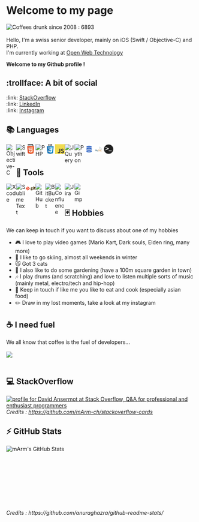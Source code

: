 # Welcome to my page
<img align="left" alt="Coffees drunk since 2008 : 6893" src="https://img.shields.io/badge/Coffees%20drunk%20since%202008-6893-blue.svg" />
<br /><br />
Hello, I'm a swiss senior developer, mainly on iOS (Swift / Objective-C) and PHP.<br />
I'm currently working at <a href="https://openwt.com/en/" target="_blank" tilte="Open Web Technology">Open Web Technology</a><br />

<strong>Welcome to my Github profile !</strong>

## :trollface: A bit of social
<p>
:link: <a href="https://stackoverflow.com/users/785593/david-ansermot" target="_blank" title="StackOverflow">StackOverflow</a><br />
:link: <a href="https://www.linkedin.com/in/davidansermot/" target="_blank" title="LinkedIn">LinkedIn</a><br />
:link: <a href="https://www.instagram.com/marm.ch/" target="_blank" title="Instagram">Instagram</a><br />
</p>

## :books: Languages
<div>
  <img align="left" alt="Objective-C" width="26px" src="https://cdn-icons-png.flaticon.com/512/5977/5977575.png" />
  <img align="left" alt="Swift" width="26px" src="https://cdn-icons-png.flaticon.com/512/5968/5968371.png" />
  <img align="left" alt="HTML5" width="26px" src="https://raw.githubusercontent.com/github/explore/80688e429a7d4ef2fca1e82350fe8e3517d3494d/topics/html/html.png" />
  <img align="left" alt="PHP" width="26px" src="https://cdn-icons-png.flaticon.com/512/919/919830.png" />
  <img align="left" alt="CSS3" width="26px" src="https://raw.githubusercontent.com/github/explore/80688e429a7d4ef2fca1e82350fe8e3517d3494d/topics/css/css.png" />
  <img align="left" alt="JavaScript" width="26px" src="https://raw.githubusercontent.com/github/explore/80688e429a7d4ef2fca1e82350fe8e3517d3494d/topics/javascript/javascript.png" />
  <img align="left" alt="JQuery" width="26px" src="https://icon-library.com/images/jquery-icon-png/jquery-icon-png-7.jpg" />
  <img align="left" alt="Python" width="26px" src="https://cdn-icons-png.flaticon.com/512/5968/5968350.png" />
  <img align="left" alt="SQL" width="26px" src="https://raw.githubusercontent.com/github/explore/80688e429a7d4ef2fca1e82350fe8e3517d3494d/topics/sql/sql.png" />
  <img align="left" alt="MySQL" width="26px" src="https://raw.githubusercontent.com/github/explore/80688e429a7d4ef2fca1e82350fe8e3517d3494d/topics/mysql/mysql.png" />
  <img align="left" alt="Terminal" width="26px" src="https://raw.githubusercontent.com/github/explore/80688e429a7d4ef2fca1e82350fe8e3517d3494d/topics/terminal/terminal.png" />
</p>
<br />
<br />

## :wrench: Tools
<div>
  <img align="left" alt="Xcode" width="26px" src="https://cdn-icons-png.flaticon.com/512/5977/5977575.png" />
  <img align="left" alt="Sublime Text" width="26px" src="https://cdn.worldvectorlogo.com/logos/sublime-text.svg" />
  <img align="left" alt="Git" width="26px" src="https://raw.githubusercontent.com/github/explore/80688e429a7d4ef2fca1e82350fe8e3517d3494d/topics/git/git.png" />
  <img align="left" alt="GitHub" width="26px" src="https://cdn-icons-png.flaticon.com/512/733/733553.png" />
  <img align="left" alt="BitBucket" width="26px" src="https://cdn-icons-png.flaticon.com/512/214/214496.png" />
  <img align="left" alt="Confluence" width="26px" src="https://cdn-icons-png.flaticon.com/512/5968/5968793.png" />
  <img align="left" alt="Jira" width="26px" src="https://cdn-icons-png.flaticon.com/512/5968/5968875.png" />
  <img align="left" alt="Gimp" width="26px" src="https://upload.wikimedia.org/wikipedia/commons/thumb/4/45/The_GIMP_icon_-_gnome.svg/1200px-The_GIMP_icon_-_gnome.svg.png" />
</p>
<br />
<br />

## :black_joker: Hobbies
We can keep in touch if you want to discuss about one of my hobbies<br />
- :video_game: I love to play video games (Mario Kart, Dark souls, Elden ring, many more)
- :ski: I like to go skiing, almost all weekends in winter
- :smirk_cat: Got 3 cats
- :leaves: I also like to do some gardening (have a 100m square garden in town)
- :notes: I play drums (and scratching) and love to listen multiple sorts of music (mainly metal, electro/tech and hip-hop)
- :ramen: Keep in touch if like me you like to eat and cook (especially asian food)
- :pencil2: Draw in my lost moments, take a look at my instagram

## :coffee: I need fuel
We all know that coffee is the fuel of developers...<br /><br />
<a href="https://www.buymeacoffee.com/mArm"><img src="https://img.buymeacoffee.com/button-api/?text=Buy me a coffee&emoji=&slug=mArm&button_colour=FFDD00&font_colour=000000&font_family=Bree&outline_colour=000000&coffee_colour=ffffff" /></a>
<br /><br />

## :computer: StackOverflow
<a href="https://stackoverflow.com/users/785593/david-ansermot"><img src="https://socards.ansermot.io/David+Ansermot" alt="profile for David Ansermot at Stack Overflow, Q&amp;A for professional and enthusiast programmers" title="profile for David Ansermot at Stack Overflow, Q&amp;A for professional and enthusiast programmers"></a>
<br />
<i>Credits : https://github.com/mArm-ch/stackoverflow-cards</i>

## :zap: GitHub Stats
<img align="left" alt="mArm's GitHub Stats" src="https://github-readme-stats.vercel.app/api?username=mArm-ch&show_icons=true&hide_border=true&theme=prussian" />
<br /><br /><br /><br /><br /><br /><br /><br /><br /><br />
<i>Credits : https://github.com/anuraghazra/github-readme-stats/</i>

<!--

Here are some ideas to get you started:

- 🔭 I’m currently working on ...
- 🌱 I’m currently learning ...
- 👯 I’m looking to collaborate on ...
- 🤔 I’m looking for help with ...
- 💬 Ask me about ...
- 📫 How to reach me: ...
- 😄 Pronouns: ...
- ⚡ Fun fact: ...
-->
